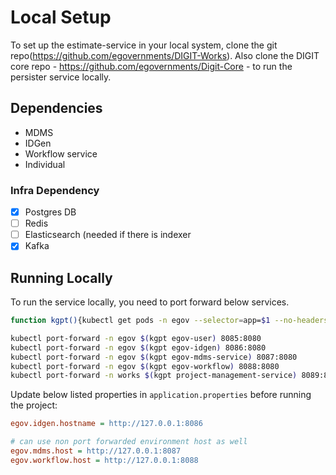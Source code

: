# Local Setup

To set up the estimate-service in your local system, clone the git repo(https://github.com/egovernments/DIGIT-Works). Also clone 
the DIGIT core repo - https://github.com/egovernments/Digit-Core - to run the persister service locally. 

## Dependencies

- MDMS
- IDGen
- Workflow service
- Individual


### Infra Dependency

- [X] Postgres DB
- [ ] Redis
- [ ] Elasticsearch (needed if there is indexer
- [X] Kafka

## Running Locally

To run the service locally, you need to port forward below services.

```bash
function kgpt(){kubectl get pods -n egov --selector=app=$1 --no-headers=true | head -n1 | awk '{print $1}'}

kubectl port-forward -n egov $(kgpt egov-user) 8085:8080
kubectl port-forward -n egov $(kgpt egov-idgen) 8086:8080
kubectl port-forward -n egov $(kgpt egov-mdms-service) 8087:8080
kubectl port-forward -n egov $(kgpt egov-workflow) 8088:8080
kubectl port-forward -n works $(kgpt project-management-service) 8089:8080
``` 

Update below listed properties in `application.properties` before running the project:

```ini
egov.idgen.hostname = http://127.0.0.1:8086

# can use non port forwarded environment host as well
egov.mdms.host = http://127.0.0.1:8087
egov.workflow.host = http://127.0.0.1:8088
```
